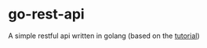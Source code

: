# go-rest-api

A simple restful api written in golang (based on the [tutorial]("https://tutorialedge.net/golang/creating-restful-api-with-golang/"))


